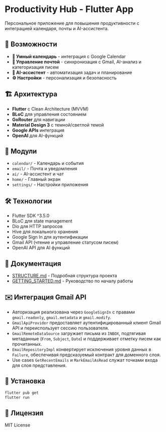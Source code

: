 # Productivity Hub - Flutter App

Персональное приложение для повышения продуктивности с интеграцией календаря, почты и AI-ассистента.

## 🚀 Возможности

- **📅 Умный календарь** - интеграция с Google Calendar
- **📧 Управление почтой** - синхронизация с Gmail, AI-анализ и категоризация писем
- **🤖 AI-ассистент** - автоматизация задач и планирование
- **⚙️ Настройки** - персонализация и безопасность

## 🏗️ Архитектура

- **Flutter** с Clean Architecture (MVVM)
- **BLoC** для управления состоянием
- **GoRouter** для навигации
- **Material Design 3** с темной/светлой темой
- **Google APIs** интеграция
- **OpenAI** для AI-функций

## 📱 Модули

- `calendar/` - Календарь и события
- `email/` - Почта и уведомления  
- `ai/` - AI-ассистент и чат
- `home/` - Главный экран
- `settings/` - Настройки приложения

## 🛠️ Технологии

- Flutter SDK ^3.5.0
- BLoC для state management
- Dio для HTTP запросов
- Hive для локального хранения
- Google Sign In для аутентификации
- Gmail API (чтение и управление статусом писем)
- OpenAI API для AI функций

## 📖 Документация

- [STRUCTURE.md](STRUCTURE.md) - Подробная структура проекта
- [GETTING_STARTED.md](GETTING_STARTED.md) - Руководство по началу работы

## ✉️ Интеграция Gmail API

- Авторизация реализована через `GoogleSignIn` с правами `gmail.readonly`, `gmail.metadata` и `gmail.modify`.
- `GmailApiProvider` предоставляет аутентифицированный клиент Gmail API и переиспользует сессию пользователя.
- `GmailRemoteDataSource` загружает письма из `INBOX`, подтягивая метаданные (`From`, `Subject`, `Date`) и поддерживает отметку писем как прочитанных.
- `EmailRepositoryImpl` конвертирует исключения уровня данных в `Failure`, обеспечивая предсказуемый контракт для доменного слоя.
- Use cases `GetRecentEmails` и `MarkEmailAsRead` служат точками входа для слоя представления.

## 🔧 Установка

```bash
flutter pub get
flutter run
```

## 📄 Лицензия

MIT License
